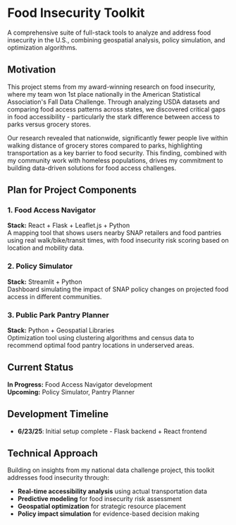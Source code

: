 # Food Insecurity Toolkit

A comprehensive suite of full-stack tools to analyze and address food insecurity in the U.S., combining geospatial analysis, policy simulation, and optimization algorithms.

## Motivation

This project stems from my award-winning research on food insecurity, where my team won 1st place nationally in the American Statistical Association's Fall Data Challenge. Through analyzing USDA datasets and comparing food access patterns across states, we discovered critical gaps in food accessibility - particularly the stark difference between access to parks versus grocery stores.

Our research revealed that nationwide, significantly fewer people live within walking distance of grocery stores compared to parks, highlighting transportation as a key barrier to food security. This finding, combined with my community work with homeless populations, drives my commitment to building data-driven solutions for food access challenges.

## Plan for Project Components

### 1. Food Access Navigator
**Stack:** React + Flask + Leaflet.js + Python  
A mapping tool that shows users nearby SNAP retailers and food pantries using real walk/bike/transit times, with food insecurity risk scoring based on location and mobility data.

### 2. Policy Simulator  
**Stack:** Streamlit + Python  
Dashboard simulating the impact of SNAP policy changes on projected food access in different communities.

### 3. Public Park Pantry Planner
**Stack:** Python + Geospatial Libraries  
Optimization tool using clustering algorithms and census data to recommend optimal food pantry locations in underserved areas.

## Current Status

**In Progress:** Food Access Navigator development  
**Upcoming:** Policy Simulator, Pantry Planner

## Development Timeline
- **6/23/25**: Initial setup complete - Flask backend + React frontend

## Technical Approach

Building on insights from my national data challenge project, this toolkit addresses food insecurity through:
- **Real-time accessibility analysis** using actual transportation data
- **Predictive modeling** for food insecurity risk assessment  
- **Geospatial optimization** for strategic resource placement
- **Policy impact simulation** for evidence-based decision making
